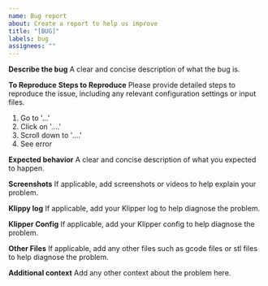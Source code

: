 ```yaml
---
name: Bug report
about: Create a report to help us improve
title: "[BUG]"
labels: bug
assignees: ""
---
```


**Describe the bug**
A clear and concise description of what the bug is.

**To Reproduce**
**Steps to Reproduce**
Please provide detailed steps to reproduce the issue, including any relevant configuration settings or input files.

1. Go to '...'
2. Click on '....'
3. Scroll down to '....'
4. See error

**Expected behavior**
A clear and concise description of what you expected to happen.

**Screenshots**
If applicable, add screenshots or videos to help explain your problem.

**Klippy log**
If applicable, add your Klipper log to help diagnose the problem.

**Klipper Config**
If applicable, add your Klipper config to help diagnose the problem.

**Other Files**
If applicable, add any other files such as gcode files or stl files to help diagnose the problem.

**Additional context**
Add any other context about the problem here.
